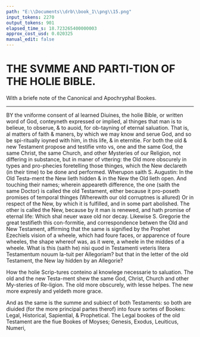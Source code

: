 ```yaml
---
path: "E:\\Documents\\drb\\book_1\\png\\15.png"
input_tokens: 2270
output_tokens: 901
elapsed_time_s: 18.723265400000003
approx_cost_usd: 0.020325
manual_edit: false
---
```

# THE SVMME AND PARTI-TION OF THE HOLIE BIBLE.

With a briefe note of the Canonical and Apochryphal Bookes.

<hr>

BY the vniforme consent of al learned Diuines, the holie Bible, or written word of God, conteyneth expressed or implied, al thinges that man is to belieue, to obserue, & to auoid, for ob-tayning of eternal saluation. That is, al matters of faith & maners, by which we may know and serue God, and so be spi-ritually ioyned with him, in this life, & in eternitie. For both the old & new Testament propose and testifie vnto vs, one and the same God, the same Christ, the same Church, and other Mysteries of our Religion, not differing in substance, but in maner of vttering: the Old more obscurely in types and pro-phecies foretelling those thinges, which the New declareth (in their time) to be done and performed. Wherupon saith S. Augustin: In the Old Testa-ment the New lieth hidden & in the New the Old lieth open. And touching their names; wherein appeareth difference, the one (saith the same Doctor) is called the old Testament, either because it pro-poseth promises of temporal thinges (Wherewith our old corruptnes is allured) Or in respect of the New, by which it is fulfilled, and in some part abolished. The other is called the New, because by it man is renewed, and hath promise of eternal life: Which shal neuer waxe old nor decay. Likewise S. Gregorie the great testifieth this con-formitie, and correspondence betwen the Old and New Testament, affirming that the same is signified by the Prophet Ezechiels vision of a wheele, which had foure faces, or apparence of foure wheeles, the shape whereof was, as it were, a wheele in the middes of a wheele. What is this (saith he) nisi quod in Testamenti veteris litera Testamentum nouum la-tuit per Allegoriam? but that in the letter of the old Testament, the New lay hidden by an Allegorie?

<aside>How the holie Scrip-tures conteino al knowlege necessarie to saluation. The old and the new Testa-ment shew the same God, Christ, Church and other My-steries of Re-ligion. The old more obscurely, with lesse helpes. The new more expresly and yeldeth more grace.</aside>

And as the same is the summe and subiect of both Testaments: so both are diuided (for the more principal partes therof) into foure sortes of Bookes: Legal, Historical, Sapiential, & Prophetical. The Legal bookes of the old Testament are the fiue Bookes of Moyses; Genesis, Exodus, Leuiticus, Numeri,

[^1]: S. Ierom. Epist. ad Paulin. de omnib S Script. libris.

[^2]: S. Aug. prefat. in Psal. 105.

[^3]: S. Aug. li. 1. de catechiz. rudib. c. 4. li. de dono perseuer. c. 14.

[^4]: Li. 2. qq. in per Exod. q. 73.

[^5]: Fanst. Manich. cap. 4. d.

[^6]: 13. ciuit. ca 34. de vera relig. c. 17.

[^7]: Fugl.

[^8]: ca. 1.

[^9]: S Greg. ho. 6. in Ezech. 1.